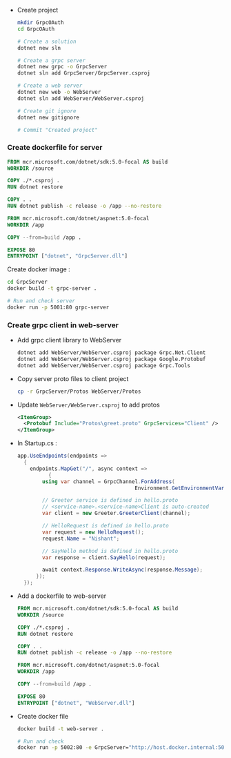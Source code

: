 

- Create project

  ```bash
  mkdir GrpcOAuth
  cd GrpcOAuth
  
  # Create a solution 
  dotnet new sln 
  
  # Create a grpc server
  dotnet new grpc -o GrpcServer
  dotnet sln add GrpcServer/GrpcServer.csproj
  
  # Create a web server
  dotnet new web -o WebServer
  dotnet sln add WebServer/WebServer.csproj
  
  # Create git ignore
  dotnet new gitignore
  
  # Commit "Created project"
  ```

  

### Create dockerfile for server 

```dockerfile
FROM mcr.microsoft.com/dotnet/sdk:5.0-focal AS build
WORKDIR /source

COPY ./*.csproj .
RUN dotnet restore

COPY . .
RUN dotnet publish -c release -o /app --no-restore

FROM mcr.microsoft.com/dotnet/aspnet:5.0-focal
WORKDIR /app

COPY --from=build /app .

EXPOSE 80  
ENTRYPOINT ["dotnet", "GrpcServer.dll"]
```

Create docker image : 

```bash
cd GrpcServer
docker build -t grpc-server .

# Run and check server
docker run -p 5001:80 grpc-server
```



### Create grpc client in web-server

- Add grpc client library to WebServer

  ```bash
  dotnet add WebServer/WebServer.csproj package Grpc.Net.Client
  dotnet add WebServer/WebServer.csproj package Google.Protobuf
  dotnet add WebServer/WebServer.csproj package Grpc.Tools
  ```

  

- Copy server proto files to client project

  ```bash
  cp -r GrpcServer/Protos WebServer/Protos
  ```

- Update `WebServer/WebServer.csproj` to add protos

  ```xml
  <ItemGroup>
    <Protobuf Include="Protos\greet.proto" GrpcServices="Client" />
  </ItemGroup>
  ```

  

- In Startup.cs : 

  ```csharp
  app.UseEndpoints(endpoints =>
  	{
      endpoints.MapGet("/", async context =>
  			{
          using var channel = GrpcChannel.ForAddress(
            							Environment.GetEnvironmentVariable("GrpcServer"));
  
          // Greeter service is defined in hello.proto
          // <service-name>.<service-name>Client is auto-created
          var client = new Greeter.GreeterClient(channel);
  
          // HelloRequest is defined in hello.proto
          var request = new HelloRequest();
          request.Name = "Nishant";
  
          // SayHello method is defined in hello.proto
          var response = client.SayHello(request);
  
          await context.Response.WriteAsync(response.Message);
        });
    });
  ```



- Add a dockerfile to web-server

  ```dockerfile
  FROM mcr.microsoft.com/dotnet/sdk:5.0-focal AS build
  WORKDIR /source
  
  COPY ./*.csproj .
  RUN dotnet restore
  
  COPY . .
  RUN dotnet publish -c release -o /app --no-restore
  
  FROM mcr.microsoft.com/dotnet/aspnet:5.0-focal
  WORKDIR /app
  
  COPY --from=build /app .
  
  EXPOSE 80  
  ENTRYPOINT ["dotnet", "WebServer.dll"]
  ```

  

- Create docker file 

  ```bash
  docker build -t web-server .
  
  # Run and check
  docker run -p 5002:80 -e GrpcServer="http://host.docker.internal:5001" web-server
  ```

  

